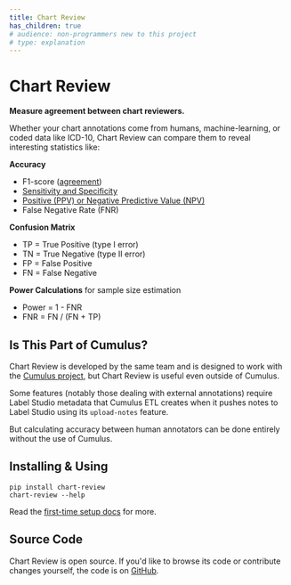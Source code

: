 ```yaml
---
title: Chart Review
has_children: true
# audience: non-programmers new to this project
# type: explanation
---
```


# Chart Review

**Measure agreement between chart reviewers.**

Whether your chart annotations come from humans, machine-learning, or coded data like ICD-10,
Chart Review can compare them to reveal interesting statistics like:

**Accuracy**
* F1-score ([agreement](https://www.ncbi.nlm.nih.gov/pmc/articles/PMC1090460/))
* [Sensitivity and Specificity](https://en.wikipedia.org/wiki/Sensitivity_and_specificity)
* [Positive (PPV) or Negative Predictive Value (NPV)](https://en.wikipedia.org/wiki/Positive_and_negative_predictive_values#Relationship)
* False Negative Rate (FNR)

**Confusion Matrix**
* TP = True Positive (type I error)
* TN = True Negative (type II error)
* FP = False Positive
* FN = False Negative

**Power Calculations** for sample size estimation
* Power = 1 - FNR
* FNR = FN / (FN + TP)

## Is This Part of Cumulus?

Chart Review is developed by the same team
and is designed to work with the
[Cumulus project](https://docs.smarthealthit.org/cumulus/),
but Chart Review is useful even outside of Cumulus.

Some features (notably those dealing with external annotations)
require Label Studio metadata that Cumulus ETL creates when it pushes notes
to Label Studio using its `upload-notes` feature.

But calculating accuracy between human annotators can be done entirely without the use of Cumulus.

## Installing & Using

```shell
pip install chart-review
chart-review --help
```

Read the [first-time setup docs](setup.md) for more.

## Source Code
Chart Review is open source.
If you'd like to browse its code or contribute changes yourself,
the code is on [GitHub](https://github.com/smart-on-fhir/chart-review).
